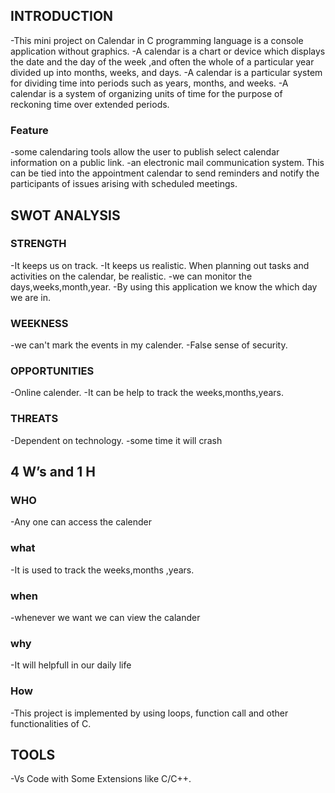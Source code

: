 ## INTRODUCTION

 -This mini project on Calendar in C programming language is a console application without graphics.
 -A calendar is a chart or device which displays the date and the day of the week ,and often the whole of a particular year divided up into months, weeks, and days.
 -A calendar is a particular system for dividing time into periods such as years, months, and weeks.
 -A calendar is a system of organizing units of time for the purpose of reckoning time over extended periods.
 
### Feature
 
 -some calendaring tools allow the user to publish select calendar information on a public link.
 -an electronic mail communication system. This can be tied into the appointment calendar to send       reminders and notify the participants of issues arising with scheduled meetings.
 
## SWOT ANALYSIS

### STRENGTH 

 -It keeps us on track.
 -It keeps us realistic. When planning out tasks and activities on the calendar, be realistic.
 -we can monitor the days,weeks,month,year.
 -By using this application we know the which day we are in.

### WEEKNESS
 
 -we can't mark the events in my  calender.
 -False sense of security.

### OPPORTUNITIES

 -Online calender.
 -It can be help to track the weeks,months,years.

### THREATS

 -Dependent on technology.
 -some time it will crash
 
## 4 W’s and 1 H

### WHO

 -Any one can access the calender
 
### what
 
 -It is used to track the weeks,months ,years.
  
### when
  
 -whenever we want we can view the calander
    
 ### why
  -It will helpfull in our daily life
    
 ### How
 
  -This project is implemented by using loops, function call and other functionalities of C.
  
 ## TOOLS
 
  -Vs Code with Some Extensions like C/C++.
